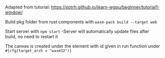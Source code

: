 Adapted from tutorial: https://sotrh.github.io/learn-wgpu/beginner/tutorial1-window/

Build pkg folder from rust components with `wasm-pack build --target web`

Start server with `npm start`
    -Server will automatically update files after build, no need to restart it

The canvas is created under the element with id given in run function under `#[cfg(target_arch = "wasm32")]`